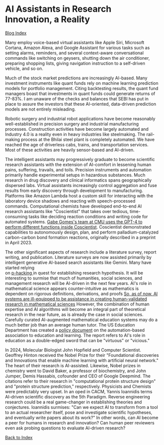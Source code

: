 # AI Assistants in Research Innovation, a Reality

[Blog Index](../index.md)

Many employ voice-based virtual assistants like Apple Siri, Microsoft Cortana, Amazon Alexa, and Google 
Assistant for various tasks such as setting alarms, reminders, and several context-aware conversational
commands like switching on geysers, shutting down the air conditioner, preparing shopping lists, giving navigation
instruction to a self-driven vehicle, and so on.

Much of the stock market predictions are increasingly AI-based. Many investment instruments like quant
funds rely on machine learning prediction models for portfolio management. Citing backtesting results, the quant fund managers boast
that investments in quant funds could generate returns of 77-83%. I am unaware of the checks and balances that SEBI has put in place to assure the investors that 
these AI-oriented, data-driven prediction models are not entirely misleading. 

Robotic surgery and industrial robot applications have become reasonably well-established in precision
surgery and industrial manufacturing processes. Construction activities have become largely automated and 
Industry 4.0 is a reality even in heavy industries like steelmaking. The rail-making process at the Bhilai steel plant
is completely automated. We have reached the age of driverless cabs, trains, and transportation
services. Most of these activities are heavily sensor-based and AI-driven.  

The intelligent assistants may progressively graduate to become scientific research 
assistants with the extension of AI-comfort in lessening human pains, suffering, travails, and toils. Precision 
instruments and automation primarily handle experimental setups in hazardous substances. Much research in drug discovery and clinical
informatics spans geographically dispersed labs. Virtual assistants increasingly control aggregation and fuse results from early
discovery through development to manufacturing.
Platforms like Amazon Lambda host a custom skill for interacting with the laboratory 
device shadows and reacting with speech-processed commands. Computational chemists have developed
end-to-end AI research assistants like "Coscientist" that takes over tedious, time-consuming tasks like
deciding reaction conditions and writing code for automated systems. [Gabe Gomes's team at CMU uses the GPT-4 to perform 
different functions inside Coscientist](https://www.nature.com/articles/s41586-023-06792-0).
Coscientist demonstrated capabilities to autonomously design, plan, and 
perform palladium-catalyzed carbon-carbon bond formation reactions, originally described in a preprint in April 2023.

The other significant aspects of research include a literature survey, report writing, and publication. Literature surveys are 
now assisted primarily by intelligent generative AI-based search assistants like Gemini. Many have started relying  
on [p-hacking ](https://rkgofiitk.github.io/Topics/Prompt_engineering.html) in quest for establishing research hypothesis.
It will be interesting to surmise that much of humanities, social sciences, and
management research will be AI-driven in the next few years. AI's role in mathematical science appears counter-intuitive as mathematics 
is dependent on rigorous definitions, derivations, and proofs  [So, as of now, AI systems are ill-equipped
to be assistance in creating human-validated research in mathematical sciences](https://www.nature.com/articles/s42254-024-00740-1)
However, the combination of human expertise and AI algorithms will become an integral part of theoretical research 
in the near future, as is already the case in social sciences. Carefully curated AI-augmented mathematical 
education systems may do a much better job than an average human tutor. The US Education Department has created a 
[policy document](https://www.ed.gov/sites/ed/files/documents/ai-report/ai-report.pdf) on the automation-based association
to education and learning. The report refers to AI's role in education as a double-edged sword that can be "virtuous" or "vicious."

In 2024,  Molecular Biologist John Hopfield and Computer Scientist.
Geoffrey Hinton received the Nobel Prize for their "Foundational discoveries and Innovations that enable machine learning with artificial
neural network." The heart of their research is AI-assisted. Likewise, Nobel prizes in chemistry went
to David Baker, a professor of biochemistry, and John Jumper, Demis Hassabis, cofounder and CEO of Google Deepmind.
The citations refer to their research in "computational protein structure design" and "protein structure prediction," 
respectively. Physicists and Chemists were predictably very upset. In an oped in CACM, Yannis Ioannidis terms 
AI-driven scientific discovery as the 5th Paradigm. Reverse engineering research could be a 
real game-changer in establishing theories and conjectures. Ioannidis surmises: "Can we expect AI to transform
from a tool to an actual researcher itself, pose and investigate scientific hypotheses, and eventually write
papers about its work?" In other words, can AI become a peer for humans in research and innovation? Can 
human peer reviewers even ask probing questions to evaluate AI-driven research? 

[Back to Index](../index.md)
